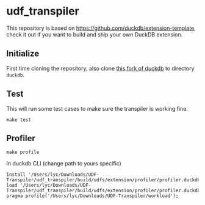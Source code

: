 # udf_transpiler

This repository is based on https://github.com/duckdb/extension-template, check it out if you want to build and ship your own DuckDB extension.

## Initialize
First time cloning the repository, also clone [this fork of duckdb](https://github.com/hkulyc/duckdb) to directory `duckdb`.

## Test
This will run some test cases to make sure the transpiler is working fine.
```
make test
```

## Profiler

```
make profile
```

In duckdb CLI (change path to yours specific)

```
install '/Users/lyc/Downloads/UDF-Transpiler/udf_transpiler/build/udfs/extension/profiler/profiler.duckdb_extension';
load '/Users/lyc/Downloads/UDF-Transpiler/udf_transpiler/build/udfs/extension/profiler/profiler.duckdb_extension';
pragma profile('/Users/lyc/Downloads/UDF-Transpiler/workload');
```

